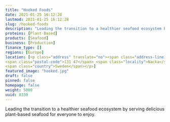 ```yaml
---
title: "Hooked Foods"
date: 2021-01-25 16:12:28
lastmod: 2021-01-25 16:12:28
slug: /hooked-foods
description: "Leading the transition to a healthier seafood ecosystem by serving delicious plant-based seafood for everyone to enjoy."
proteins: [Plant-Based]
products: [Seafood]
business: [Production]
finance_type: []
regions: [Europe]
location: [<p class="address" translate="no"><span class="address-line1">Bråvallavägen</span><br>
<span class="postal-code">131 47</span> <span class="locality">Nacka</span><br>
<span class="country">Sweden</span></p>]
featured_image: "hooked.jpg"
draft: false
pinned: false
homepage: false
weight: 5000
uuid: 8330
---
```

<p>Leading the transition to a healthier seafood ecosystem by serving delicious plant-based seafood for everyone to enjoy.</p>
